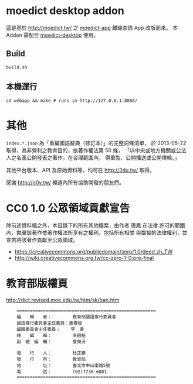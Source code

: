 # moedict desktop addon
這是基於 <http://moedict.tw/> 之 [moedict-app](https://github.com/g0v/moedict-app) 離線查詢 App 改版而來。
本 Addon 需配合 [moedict-desktop](https://github.com/racklin/moedict-desktop) 使用。

## Build
```
build.sh 
```

## 本機運行

```
cd webapp && make # runs in http://127.0.0.1:8888/
```

# 其他

`index.*.json` 為「重編國語辭典（修訂本）」的完整詞條清單，
於 2013-05-22 取得，為非營利之教育目的，依著作權法第 50 條，
「以中央或地方機關或公法人之名義公開發表之著作，在合理範圍內，
得重製、公開播送或公開傳輸。」

其他平台版本、API 及原始資料等，均可在 http://3du.tw/ 取得。

感謝 http://g0v.tw/ 頻道內所有協助開發的朋友們。

# CC0 1.0 公眾領域貢獻宣告

除前述資料檔之外，本目錄下的所有其他檔案，由作者 唐鳳 在法律
許可的範圍內，拋棄該著作依著作權法所享有之權利，包括所有相關
與鄰接的法律權利，並宣告將該著作貢獻至公眾領域。

* <https://creativecommons.org/publicdomain/zero/1.0/deed.zh_TW>
* <http://wiki.creativecommons.org.tw/cc-zero-1-0:pre-final>

# 教育部版權頁

http://dict.revised.moe.edu.tw/htm/sk/ban.htm

        =====================================================
        編　　輯　　者：        教育部國語推行委員會
        國語推行委員會主任委員：童春發
        編輯委員會主任委員：    李　鍌
        總　　編　　輯：        李殿魁
        副　總　編　輯：        曾榮汾

        發　　行　　人：        杜正勝
        發　　行　　所：        教育部
        地　　　　　址：        臺北市中山南路5號
        電　　　　　話：        (02)7736-6801
        =====================================================
        